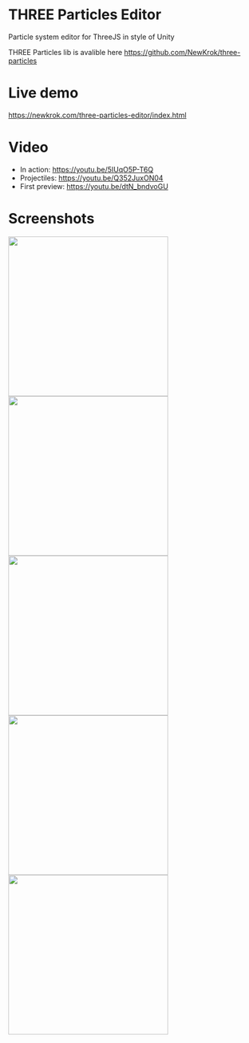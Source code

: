 # THREE Particles Editor

Particle system editor for ThreeJS in style of Unity

THREE Particles lib is avalible here https://github.com/NewKrok/three-particles

# Live demo

https://newkrok.com/three-particles-editor/index.html

# Video
- In action: https://youtu.be/5IUqO5P-T6Q
- Projectiles: https://youtu.be/Q352JuxON04
- First preview: https://youtu.be/dtN_bndvoGU

# Screenshots

<img src="https://user-images.githubusercontent.com/13141660/152899412-0baf3391-6142-4ead-a43c-7b24514a35a8.png" width="320px"></img>
<img src="https://user-images.githubusercontent.com/13141660/150704162-8ce82a25-5d9e-4ccb-a798-2e07c13ea638.png" width="320px"></img>
<img src="https://user-images.githubusercontent.com/13141660/150704176-36f12c41-097b-4629-b9de-ec29f7730506.png" width="320px"></img>
<img src="https://user-images.githubusercontent.com/13141660/150704196-1d262cc4-e1d2-45a9-ab7f-f197a2d96f22.png" width="320px"></img>
<img src="https://user-images.githubusercontent.com/13141660/150704227-71a359d3-82f3-4aaf-a21c-2cf7750d6144.png" width="320px"></img>
